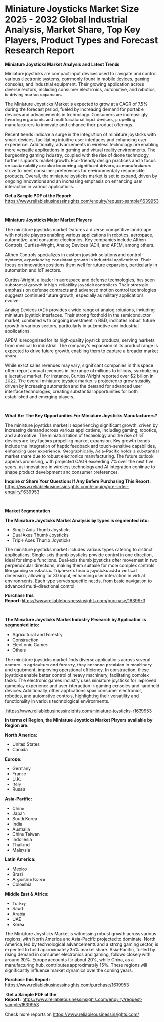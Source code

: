 <p><h1>Miniature Joysticks Market Size 2025 - 2032 Global Industrial Analysis, Market Share, Top Key Players, Product Types and Forecast Research Report</h1></p><p><strong>Miniature Joysticks Market Analysis and Latest Trends</strong></p>
<p><p>Miniature joysticks are compact input devices used to navigate and control various electronic systems, commonly found in mobile devices, gaming consoles, and industrial equipment. Their growing application across diverse sectors, including consumer electronics, automotive, and robotics, is driving market expansion. </p><p>The Miniature Joysticks Market is expected to grow at a CAGR of 7.5% during the forecast period, fueled by increasing demand for portable devices and advancements in technology. Consumers are increasingly favoring ergonomic and multifunctional input devices, propelling manufacturers to innovate and enhance their product offerings. </p><p>Recent trends indicate a surge in the integration of miniature joysticks with smart devices, facilitating intuitive user interfaces and enhancing user experience. Additionally, advancements in wireless technology are enabling more versatile applications in gaming and virtual reality environments. The burgeoning gaming industry, coupled with the rise of drone technology, further supports market growth. Eco-friendly design practices and a focus on sustainability are also becoming significant drivers, as manufacturers strive to meet consumer preferences for environmentally responsible products. Overall, the miniature joysticks market is set to expand, driven by ongoing innovations and an increasing emphasis on enhancing user interaction in various applications.</p></p>
<p><strong>Get a Sample PDF of the Report:&nbsp;</strong> <a href="https://www.reliablebusinessinsights.com/enquiry/request-sample/1639953?utm_campaign=3439&utm_medium=2&utm_source=Github&utm_content=ia&utm_term=11042025&utm_id=miniature-joysticks">https://www.reliablebusinessinsights.com/enquiry/request-sample/1639953</a></p>
<p>&nbsp;</p>
<p><strong>Miniature Joysticks Major Market Players</strong></p>
<p><p>The miniature joysticks market features a diverse competitive landscape with notable players enabling various applications in robotics, aerospace, automotive, and consumer electronics. Key companies include Althen Controls, Curtiss-Wright, Analog Devices (ADI), and APEM, among others.</p><p>Althen Controls specializes in custom joystick solutions and control systems, experiencing consistent growth in industrial applications. Their focus on innovation positions them well for future expansion, particularly in automation and IoT sectors.</p><p>Curtiss-Wright, a leader in aerospace and defense technologies, has seen substantial growth in high-reliability joystick controllers. Their strategic emphasis on defense contracts and advanced motion control technologies suggests continued future growth, especially as military applications evolve.</p><p>Analog Devices (ADI) provides a wide range of analog solutions, including miniature joystick interfaces. Their strong foothold in the semiconductor market, combined with ongoing investment in R&D, indicates robust future growth in various sectors, particularly in automotive and industrial applications.</p><p>APEM is recognized for its high-quality joystick products, serving markets from medical to industrial. The company's expansion of its product range is expected to drive future growth, enabling them to capture a broader market share.</p><p>While exact sales revenues may vary, significant companies in this space often report annual revenues in the range of millions to billions, symbolizing a lucrative market. For instance, Curtiss-Wright reported over $2 billion in 2022. The overall miniature joystick market is projected to grow steadily, driven by increasing automation and the demand for advanced user interface technologies, creating substantial opportunities for both established and emerging players.</p></p>
<p>&nbsp;</p>
<p><strong>What Are The Key Opportunities For Miniature Joysticks Manufacturers?</strong></p>
<p><p>The miniature joysticks market is experiencing significant growth, driven by increasing demand across various applications, including gaming, robotics, and automotive. The miniaturization of technology and the rise of IoT devices are key factors propelling market expansion. Key growth trends include the integration of haptic feedback and touch-sensitive capabilities, enhancing user experience. Geographically, Asia-Pacific holds a substantial market share due to robust electronics manufacturing. The future outlook appears promising, with projected CAGR exceeding 7% over the next five years, as innovations in wireless technology and AI integration continue to shape product development and consumer preferences.</p></p>
<p><strong>Inquire or Share Your Questions If Any Before Purchasing This Report:</strong> <a href="https://www.reliablebusinessinsights.com/enquiry/pre-order-enquiry/1639953?utm_campaign=3439&utm_medium=2&utm_source=Github&utm_content=ia&utm_term=11042025&utm_id=miniature-joysticks">https://www.reliablebusinessinsights.com/enquiry/pre-order-enquiry/1639953</a></p>
<p>&nbsp;</p>
<p><strong>Market Segmentation</strong></p>
<p><strong>The Miniature Joysticks Market Analysis by types is segmented into:</strong></p>
<p><ul><li>Single Axis Thumb Joysticks</li><li>Dual Axes Thumb Joysticks</li><li>Triple Axes Thumb Joysticks</li></ul></p>
<p><p>The miniature joysticks market includes various types catering to distinct applications. Single-axis thumb joysticks provide control in one direction, ideal for simple functions. Dual-axis thumb joysticks offer movement in two perpendicular directions, making them suitable for more complex controls like gaming or robotics. Triple-axis thumb joysticks add a vertical dimension, allowing for 3D input, enhancing user interaction in virtual environments. Each type serves specific needs, from basic navigation to advanced multi-directional control.</p></p>
<p><strong>Purchase this Report:&nbsp;</strong><a href="https://www.reliablebusinessinsights.com/purchase/1639953?utm_campaign=3439&utm_medium=2&utm_source=Github&utm_content=ia&utm_term=11042025&utm_id=miniature-joysticks">https://www.reliablebusinessinsights.com/purchase/1639953</a></p>
<p>&nbsp;</p>
<p><strong>The Miniature Joysticks Market Industry Research by Application is segmented into:</strong></p>
<p><ul><li>Agricultural and Forestry</li><li>Construction</li><li>Electronic Games</li><li>Others</li></ul></p>
<p><p>The miniature joysticks market finds diverse applications across several sectors. In agriculture and forestry, they enhance precision in machinery and equipment, improving operational efficiency. In construction, these joysticks enable better control of heavy machinery, facilitating complex tasks. The electronic games industry uses miniature joysticks for improved gameplay experience and user interaction in gaming consoles and handheld devices. Additionally, other applications span consumer electronics, robotics, and automotive controls, highlighting their versatility and functionality in various technological environments.</p></p>
<p><a href="https://www.reliablebusinessinsights.com/miniature-joysticks-r1639953?utm_campaign=3439&utm_medium=2&utm_source=Github&utm_content=ia&utm_term=11042025&utm_id=miniature-joysticks">&nbsp;https://www.reliablebusinessinsights.com/miniature-joysticks-r1639953</a></p>
<p><strong>In terms of Region, the Miniature Joysticks Market Players available by Region are:</strong></p>
<p>
    <p> <strong> North America: </strong>
        <ul>
            <li>United States</li>
            <li>Canada</li>
        </ul>
        </p> 
    <p> <strong> Europe: </strong>
        <ul>
            <li>Germany</li>
            <li>France</li>
            <li>U.K.</li>
            <li>Italy</li>
            <li>Russia</li>
        </ul>
        </p> 
    <p> <strong> Asia-Pacific: </strong>
        <ul>
            <li>China</li>
            <li>Japan</li>
            <li>South Korea</li>
            <li>India</li>
            <li>Australia</li>
            <li>China Taiwan</li>
            <li>Indonesia</li>
            <li>Thailand</li>
            <li>Malaysia</li>
        </ul>
        </p> 
    <p> <strong> Latin America: </strong>
        <ul>
            <li>Mexico</li>
            <li>Brazil</li>
            <li>Argentina Korea</li>
            <li>Colombia</li>
        </ul>
        </p> 
    <p> <strong> Middle East & Africa: </strong>
        <ul>
            <li>Turkey</li>
            <li>Saudi</li>
            <li>Arabia</li>
            <li>UAE</li>
            <li>Korea</li>
        </ul>
    </p>
    </p>
<p><p>The Miniature Joysticks Market is witnessing robust growth across various regions, with North America and Asia-Pacific projected to dominate. North America, led by technological advancements and a strong gaming sector, is expected to hold approximately 35% market share. Asia-Pacific, fueled by rising demand in consumer electronics and gaming, follows closely with around 30%. Europe accounts for about 20%, while China, as a manufacturing hub, contributes approximately 15%. These regions will significantly influence market dynamics over the coming years.</p></p>
<p><strong>Purchase this Report: </strong><a href="https://www.reliablebusinessinsights.com/purchase/1639953?utm_campaign=3439&utm_medium=2&utm_source=Github&utm_content=ia&utm_term=11042025&utm_id=miniature-joysticks">https://www.reliablebusinessinsights.com/purchase/1639953</a></p>
<p>&nbsp;<strong>Get a Sample PDF of the Report:&nbsp;&nbsp;</strong><a href="https://www.reliablebusinessinsights.com/enquiry/request-sample/1639953?utm_campaign=3439&utm_medium=2&utm_source=Github&utm_content=ia&utm_term=11042025&utm_id=miniature-joysticks">https://www.reliablebusinessinsights.com/enquiry/request-sample/1639953</a></p>
<p><strong></strong></p>
<p>Check more reports on <a href="https://www.reliablebusinessinsights.com/?utm_campaign=3439&utm_medium=2&utm_source=Github&utm_content=ia&utm_term=11042025&utm_id=miniature-joysticks">https://www.reliablebusinessinsights.com/</a></p>
